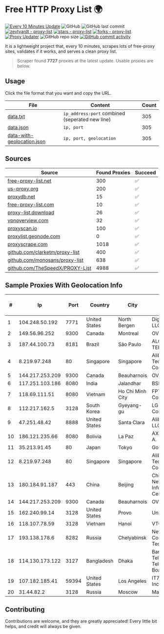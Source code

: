 
# Free HTTP Proxy List 🌍

[![Every 10 Minutes Update](https://github.com/mertguvencli/http-proxy-list/actions/workflows/main.yml/badge.svg?branch=main)](https://github.com/mertguvencli/http-proxy-list/actions/workflows/main.yml)
![GitHub](https://img.shields.io/github/license/mertguvencli/http-proxy-list)
![GitHub last commit](https://img.shields.io/github/last-commit/mertguvencli/http-proxy-list)
[![zevtyardt - proxy-list](https://img.shields.io/static/v1?label=zevtyardt&message=proxy-list&color=blue&logo=github)](https://github.com/zevtyardt/proxy-list "Go to GitHub repo")
[![stars - proxy-list](https://img.shields.io/github/stars/zevtyardt/proxy-list?style=social)](https://github.com/zevtyardt/proxy-list)
[![forks - proxy-list](https://img.shields.io/github/forks/zevtyardt/proxy-list?style=social)](https://github.com/zevtyardt/proxy-list)
[![Proxy Updater](https://github.com/zevtyardt/proxy-list/workflows/Proxy%20Updater/badge.svg)](https://github.com/zevtyardt/proxy-list/actions?query=workflow:"Proxy+Updater")
![GitHub repo size](https://img.shields.io/github/repo-size/zevtyardt/proxy-list)
[![GitHub commit activity](https://img.shields.io/github/commit-activity/m/zevtyardt/proxy-list?logo=commits)](https://github.com/zevtyardt/proxy-list/commits/main)

It is a lightweight project that, every 10 minutes, scrapes lots of free-proxy sites, validates if it works, and serves a clean proxy list.

> Scraper found **7727** proxies at the latest update. Usable proxies are below.

## Usage

Click the file format that you want and copy the URL.

|File|Content|Count|
|----|-------|-----|
|[data.txt](https://raw.githubusercontent.com/mertguvencli/http-proxy-list/main/proxy-list/data.txt)|`ip_address:port` combined (seperated new line)|305|
|[data.json](https://raw.githubusercontent.com/mertguvencli/http-proxy-list/main/proxy-list/data.json)|`ip, port`|305|
|[data-with-geolocation.json](https://raw.githubusercontent.com/mertguvencli/http-proxy-list/main/proxy-list/data-with-geolocation.json)|`ip, port, geolocation`|305|

## Sources

|Source|Found Proxies|Succeed|
|------|-------------|-------|
|[free-proxy-list.net](https://free-proxy-list.net)|300|✅|
|[us-proxy.org](https://www.us-proxy.org)|200|✅|
|[proxydb.net](http://proxydb.net)|15|✅|
|[free-proxy-list.com](https://free-proxy-list.com/?page=&port=&type%5B%5D=http&type%5B%5D=https&up_time=0&search=Search)|10|✅|
|[proxy-list.download](https://www.proxy-list.download/HTTP)|26|✅|
|[vpnoverview.com](https://vpnoverview.com/privacy/anonymous-browsing/free-proxy-servers)|32|✅|
|[proxyscan.io](https://www.proxyscan.io)|100|✅|
|[proxylist.geonode.com](https://proxylist.geonode.com/api/proxy-list?limit=300&page=1&sort_by=lastChecked&sort_type=desc&protocols=http,https)|0|✅|
|[proxyscrape.com](https://api.proxyscrape.com/v2/?request=displayproxies&protocol=http&timeout=10000&country=all&ssl=all&anonymity=all)|1018|✅|
|[github.com/clarketm/proxy-list](https://raw.githubusercontent.com/clarketm/proxy-list/master/proxy-list-raw.txt)|400|✅|
|[github.com/monosans/proxy-list](https://raw.githubusercontent.com/monosans/proxy-list/main/proxies/http.txt)|638|✅|
|[github.com/TheSpeedX/PROXY-List](https://raw.githubusercontent.com/TheSpeedX/PROXY-List/master/http.txt)|4988|✅|


## Sample Proxies With Geolocation Info

|#|Ip|Port|Country|City|Internet Service Provider|
|-|--|----|-------|----|-------------------------|
|1|104.248.50.192|7771|United States|North Bergen|DigitalOcean, LLC|
|2|149.56.96.252|9300|Canada|Montreal|OVH SAS|
|3|187.44.100.73|8181|Brazil|São Paulo|ALGAR TELECOM S/A|
|4|8.219.97.248|80|Singapore|Singapore|Alibaba (US) Technology Co., Ltd.|
|5|144.217.253.209|9300|Canada|Beauharnois|OVH SAS|
|6|117.251.103.186|8080|India|Jalandhar|BSNL Internet|
|7|118.69.111.51|8080|Vietnam|Ho Chi Minh City|FPT Telecom Company|
|8|112.217.162.5|3128|South Korea|Gyeyang-gu|LG DACOM Corporation|
|9|47.251.48.42|8888|United States|Santa Clara|Alibaba.com LLC|
|10|186.121.235.66|8080|Bolivia|La Paz|AXS Bolivia S. A.|
|11|35.213.91.45|80|Japan|Tokyo|Google LLC|
|12|8.219.97.248|80|Singapore|Singapore|Alibaba (US) Technology Co., Ltd.|
|13|180.184.91.187|443|China|Beijing|China Internet Network Information Center|
|14|144.217.253.209|9300|Canada|Beauharnois|OVH SAS|
|15|162.240.99.14|3128|United States|Provo|Unified Layer|
|16|118.107.78.59|3128|Vietnam|Hanoi|VTCDIGICOM|
|17|193.138.178.6|8282|Russia|Chelyabinsk|New Communication Technologies|
|18|114.130.173.122|3127|Bangladesh|Dhaka|Bangladesh Telegraph & Telephone Board|
|19|107.182.185.41|59394|United States|Los Angeles|IT7 Networks Inc|
|20|31.44.82.2|3128|Russia|Moscow|Mastertel ISP|



## Contributing

Contributions are welcome, and they are greatly appreciated! Every
little bit helps, and credit will always be given.

